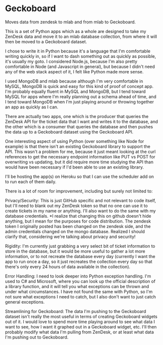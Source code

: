 # Geckoboard
Moves data from zendesk to mlab and from mlab to Geckoboard.

This is a set of Python apps which as a whole are designed to take my ZenDesk data and move it to an mlab database collection,
from where it will then be moved to a Geckoboard dataset.

I chose to write it in Python because it's a language that I'm comfortable writing quickly in, so if I want to dash something out
as quickly as possible, it's usually my goto. I considered Node.js, because I'm also pretty comfortable in Node (and Javascript in general),
but because I didn't need any of the web stack aspect of it, I felt like Python made more sense.

I used MongoDB and mlab because although I'm very comfortable in MySQL, MongoDB is quick and easy for this kind of proof of concept app.
I'm probably equally fluent in MySQL and MongoDB, but I tend toward MySQL for apps where I'm really planning out a schema ahead of time,
and I tend toward MongoDB when I'm just playing around or throwing together an app as quickly as I can. 

There are actually two apps, one which is the producer that queries the ZenDesk API for the ticket data that I want and writes it to the
database, and the other which is a consumer that queries the database and then pushes the data up to a Geckoboard dataset using
the Geckoboard API.

One interesting aspect of using Python (over something like Node for example) is that there isn't an existing Geckoboard library to
support the API. This wasn't a problem for me, because it just meant looking at the curl references to get the necessary endpoint
information like PUT vs POST for overwriting vs updating, but it did require more time studying the API than would have been necessary
if I'd been able to use an existing library.

I'll be hosting the app(s) on Heroku so that I can use the scheduler add on to run each of them daily.

There is a lot of room for improvement, including but surely not limited to:

Privacy/Security: This is just GitHub specific and not relevant to code itself, but I'll need to blank out my ZenDesk token so that 
no one can use it to create tickets in my name or anything. I'll also want to do the same with my database credentials.
*I realize that changing this on github doesn't hide anything, but I mean for the purposes for code distribution. The zendesk token I originally posted has been changed on the zendesk side, and the admin credentials changed on the mongo database. Realized I should clarify that, considering we're talking about privacy and security!

Rigidity: I'm currently just grabbing a very select bit of ticket information to store in the database, but it would be more useful to
gather a lot more information, or to not recreate the database every day (currently I want the app to run once a day, so it just
recreates the collection every day so that there's only every 24 hours of data available in the collection).

Error Handling: I need to look deeper into Python exception handling. I'm used to C# and Microsoft, where you can look up the official
description of a library function, and it will tell you what exceptions can be thrown and under what circumstances. I have not found
the same with Python, so I'm not sure what exceptions I need to catch, but I also don't want to just catch general exceptions.

Streamlining for Geckoboard: The data I'm pushing to the Geckoboard dataset isn't really the most useful in terms of creating Geckoboard
widgets out of it. I would love to spend more time playing around to see what data I want to see, how I want it graphed out in a
Geckoboard widget, etc. I'll then probably modify what data I'm pulling from ZenDesk, or at least what data I'm pushing out to
Geckoboard.
